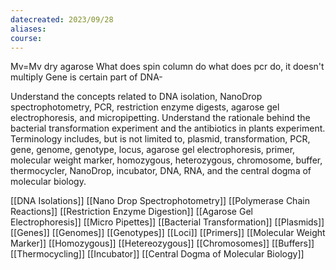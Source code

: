 ```yaml
---
datecreated: 2023/09/28
aliases: 
course:
---
```

Mv=Mv dry agarose
What does spin column do
what does pcr do, it doesn't multiply
Gene is certain part of DNA- 


Understand the concepts related to DNA isolation, NanoDrop spectrophotometry, PCR, restriction enzyme digests, agarose gel electrophoresis, and micropipetting. Understand the rationale behind the bacterial transformation experiment and the antibiotics in plants experiment. Terminology includes, but is not limited to, plasmid, transformation, PCR, gene, genome, genotype, locus, agarose gel electrophoresis, primer, molecular weight marker, homozygous, heterozygous, chromosome, buffer, thermocycler, NanoDrop, incubator, DNA, RNA, and the central dogma of molecular biology.

[[DNA Isolations]]
[[Nano Drop Spectrophotometry]]
[[Polymerase Chain Reactions]]
[[Restriction Enzyme Digestion]]
[[Agarose Gel Electrophoresis]]
[[Micro Pipettes]]
[[Bacterial Transformation]]
[[Plasmids]]
[[Genes]]
[[Genomes]]
[[Genotypes]]
[[Loci]]
[[Primers]]
[[Molecular Weight Marker]]
[[Homozygous]]
[[Hetereozygous]]
[[Chromosomes]]
[[Buffers]]
[[Thermocycling]]
[[Incubator]]
[[Central Dogma of Molecular Biology]]